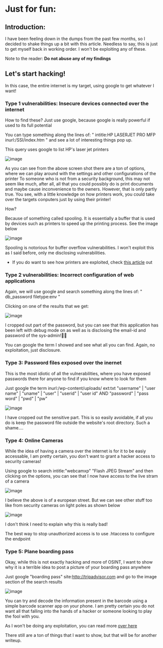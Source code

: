 # Just for fun:

## Introduction:

I have been feeling down in the dumps from the past few months, so I decided to shake things up a bit with this article. Needless to say, this is just to get myself back in working order. I won't be exploiting any of these.

Note to the reader: <b>Do not abuse any of my findings</b>

## Let's start hacking!

In this case, the entire internet is my target, using google to get whatever I want!

### Type 1 vulnerabilities: Insecure devices connected over the internet

How to find these? Just use google, because google is really powerful if used to its full potential

You can type something along the lines of: 	" intitle:HP LASERJET PRO MFP inurl:/SSI/index.htm  " and see a lot of interesting things pop up. 

This query uses google to list HP's laser jet printers

![image](https://user-images.githubusercontent.com/52862591/143561247-d1844def-a991-4ef2-a46f-133edec09058.png)

As you can see from the above screen shot there are a ton of options, where we can play around with the settings and other configurations of the printer
To someone who is not from a security background, this may not seem like much, after all, all that you could possibly do is print documents and maybe cause inconvenience to the owners. However, that is only partly true. You see, with a little knowledge on how printers work, you could take over the targets conputers just by using their printer! 

How? 

Because of something called spooling. It is essentially a buffer that is used by devices such as printers to speed up the printing process. See the image below

![image](https://user-images.githubusercontent.com/52862591/143562556-b2145135-fa50-4b9a-bba4-b42aea1c34da.png)

Spooling is notorious for buffer overflow vulnerabilities. I won't exploit this as I said before, only me disclosing vulnerabilities.

* If you do want to see how printers are exploited, check <a href="https://www.trendmicro.com/vinfo/in/threat-encyclopedia/vulnerability/164/buffer-overflow-in-print-spooler-vulnerability">this article</a> out

### Type 2 vulnerabilities: Incorrect configuration of web applications

Again, we will use google and search something along the lines of: " db_password filetype:env "

Clicking on one of the results that we get:

![image](https://user-images.githubusercontent.com/52862591/143563594-870717d1-421e-4a8c-8d53-646a0c5fd277.png)

I cropped out part of the password, but you can see that this application has been left with debug mode on as well as is disclosing the email-id and password of the sys-admin!🤦‍♂️

You can google the term I showed and see what all you can find. Again, no exploitation, just disclosure.

### Type 3: Password files exposed over the inernet

This is the most idiotic of all the vulnerabilities, where you have exposed passwords there for anyone to find if you know where to look for them

Just google the term  inurl:/wp-content/uploads/ ext:txt "username" | "user name" | "uname" | "user" | "userid" | "user id" AND "password" | "pass word" | "pwd" | "pw" 

![image](https://user-images.githubusercontent.com/52862591/143564935-8137f0a0-a3f1-43b4-bee7-c08ca53354cc.png)

I have cropped out the sensitive part. This is so easily avoidable, if all you do is keep the password file outside the website's root directory. Such a shame....

### Type 4: Online Cameras

While the idea of having a camera over the internet is for it to be easiy accessable, I am pretty certain, you don't want to grant a hacker access to security cameras!

Using google to search         intitle:"webcamxp" "Flash JPEG Stream"      and then clicking on the options, you can see that I now have access to the live stram of a camera

![image](https://user-images.githubusercontent.com/52862591/143568593-40f17143-59dd-464f-8285-7df644c78141.png)

I believe the above is of a european street. But we can see other stuff too like from security cameras on light poles as shown below

![image](https://user-images.githubusercontent.com/52862591/143569179-75df857e-d387-4b55-8ec3-7beb541f6836.png)

I don't think I need to explain why this is really bad!

The best way to stop unauthorized access is to use .htaccess to configure the endpoint


### Type 5: Plane boarding pass

Okay, while this is not exactly hacking and more of OSINT, I want to show why it is a terrible idea to post a picture of your boarding pass anywhere

Just google    "boarding pass" site:http://tripadvisor.com       and go to the image section of the search results

![image](https://user-images.githubusercontent.com/52862591/143566381-b3485317-e8ad-4dff-9b47-ac2c73adcb38.png)

You can try and decode the information present in the barcode using a simple barcode scanner app on your phone. I am pretty certain you do not want all that falling into the hands of a hacker or someone looking to play the fool with you.

As I won't be doing any exploitation, you can read more <a href="https://krebsonsecurity.com/2015/10/whats-in-a-boarding-pass-barcode-a-lot/">over here</a>



There still are a ton of things that I want to show, but that will be for another writeup.
